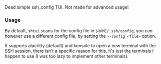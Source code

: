 Dead simple ssh_config TUI. Not made for advanced usage!

### Usage

By default, `shtui` scans for the config file in `$HOME/.ssh/config`, you can however use a different config file, by setting the `--config <file>` option.

It supports alacritty (default) and konsole to open a new terminal with the SSH session, there isn't a specific reason for this, it's just the terminals I happen to use (I was too lazy to implement other terminals).
